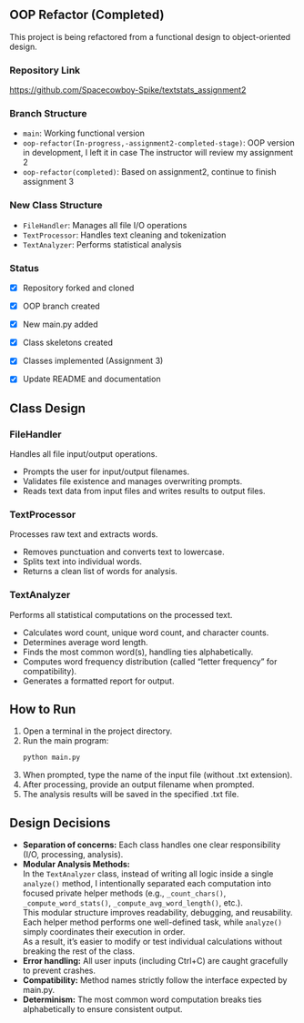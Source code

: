 ## OOP Refactor (Completed)

This project is being refactored from a functional design to object-oriented design.

### Repository Link
https://github.com/Spacecowboy-Spike/textstats_assignment2

### Branch Structure
- `main`: Working functional version
- `oop-refactor(In-progress,-assignment2-completed-stage)`: OOP version in development, I left it in case The instructor will review my assignment 2
- `oop-refactor(completed)`: Based on assignment2, continue to finish assignment 3

### New Class Structure
- `FileHandler`: Manages all file I/O operations
- `TextProcessor`: Handles text cleaning and tokenization  
- `TextAnalyzer`: Performs statistical analysis

### Status
- [x] Repository forked and cloned
- [x] OOP branch created
- [x] New main.py added
- [x] Class skeletons created
- [x] Classes implemented (Assignment 3)
- [x] Update README and documentation  


## Class Design

### FileHandler
Handles all file input/output operations.  
- Prompts the user for input/output filenames.  
- Validates file existence and manages overwriting prompts.  
- Reads text data from input files and writes results to output files.  

### TextProcessor
Processes raw text and extracts words.  
- Removes punctuation and converts text to lowercase.  
- Splits text into individual words.  
- Returns a clean list of words for analysis.  

### TextAnalyzer
Performs all statistical computations on the processed text.  
- Calculates word count, unique word count, and character counts.  
- Determines average word length.  
- Finds the most common word(s), handling ties alphabetically.  
- Computes word frequency distribution (called “letter frequency” for compatibility).  
- Generates a formatted report for output.


## How to Run

1. Open a terminal in the project directory.  
2. Run the main program:
   ```bash
   python main.py
3. When prompted, type the name of the input file (without .txt extension).
4. After processing, provide an output filename when prompted.
5. The analysis results will be saved in the specified .txt file.


## Design Decisions

- **Separation of concerns:** Each class handles one clear responsibility (I/O, processing, analysis).  
- **Modular Analysis Methods:**  
  In the `TextAnalyzer` class, instead of writing all logic inside a single `analyze()` method, I intentionally separated each computation into focused private helper methods (e.g., `_count_chars()`, `_compute_word_stats()`, `_compute_avg_word_length()`, etc.).  
  This modular structure improves readability, debugging, and reusability. 
  Each helper method performs one well-defined task, while `analyze()` simply coordinates their execution in order.  
  As a result, it’s easier to modify or test individual calculations without breaking the rest of the class.
- **Error handling:** All user inputs (including Ctrl+C) are caught gracefully to prevent crashes.  
- **Compatibility:** Method names strictly follow the interface expected by main.py.  
- **Determinism:** The most common word computation breaks ties alphabetically to ensure consistent output.